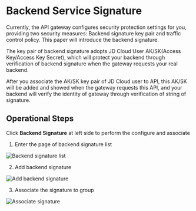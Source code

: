 # Backend Service Signature


Currently, the API gateway configures security protection settings for you, providing two security measures: Backend signature key pair and traffic control policy. This paper will introduce the backend signature.

The key pair of backend signature adopts JD Cloud User AK/SK(Access Key/Access Key Secret), which will protect your backend through verification of backend signature when the gateway requests your real backend.

After you associate the AK/SK key pair of JD Cloud user to API, this AK/SK will be added and showed when the gateway requests this API, and your backend will verify the identity of gateway through verification of string of signature.


## Operational Steps

Click **Backend Signature** at left side to perform the configure and associate

1. Enter the page of backend signature list

![Backend signature list](https://github.com/jdcloudcom/cn/blob/edit/image/Internet-Middleware/API-Gateway/hdqm-list.png)


2. Add backend signature

![Add backend signature](https://github.com/jdcloudcom/cn/blob/edit/image/Internet-Middleware/API-Gateway/hdqm-add.png)


3. Associate the signature to group

![Associate signature](https://github.com/jdcloudcom/cn/blob/edit/image/Internet-Middleware/API-Gateway/hdqm-bd.png)



  
